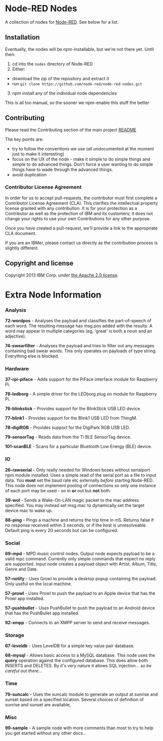 # Node-RED Nodes

A collection of nodes for [Node-RED](http://nodered.org). See below for a list.

## Installation

Eventually, the nodes will be npm-installable, but we're not there yet. Until then:

1. cd into the `nodes` directory of Node-RED
2. Either:
  - download the zip of the repository and extract it
  - run `git clone https://github.com/node-red/node-red-nodes.git`
3. npm install any of the individual node dependencies

This is all too manual, so the sooner we npm-enable this stuff the better

## Contributing

Please read the Contributing section of the main project [README](https://github.com/node-red/node-red/blob/master/README.md)

The key points are:
 - try to follow the conventions we use (all undocumented at the moment just to make it interesting)
 - focus on the UX of the node - make it simple to do simple things and simple to do advanced things. Don't
   force a user wanting to do simple things have to wade through the advanced things.
 - avoid duplication

### Contributor License Agreement

In order for us to accept pull-requests, the contributor must first complete
a Contributor License Agreement (CLA). This clarifies the intellectual
property license granted with any contribution. It is for your protection as a
Contributor as well as the protection of IBM and its customers; it does not
change your rights to use your own Contributions for any other purpose.

Once you have created a pull-request, we'll provide a link to the appropriate
CLA document.

If you are an IBMer, please contact us directly as the contribution process is
slightly different.


## Copyright and license

Copyright 2013 IBM Corp. under [the Apache 2.0 license](LICENSE).

# Extra Node Information

### Analysis

**72-wordpos** - Analyses the payload and classifies the part-of-speech of each word. The resulting message has msg.pos added with the results. A word may appear in multiple categories (eg, 'great' is both a noun and an adjective).

**74-swearfilter** - Analyses the payload and tries to filter out any messages containing bad swear words. This only operates on payloads of type string. Everything else is blocked.

### Hardware

**37-rpi-piface** - Adds support for the PiFace interface module for Raspberry Pi.

**78-ledborg** - A simple driver for the LEDborg plug on module for Raspberry Pi.

**76-blinkstick** - Provides support for the BlinkStick USB LED device.

**77-blink1** - Provides support for the Blink1 USB LED from ThingM.

**78-digiRGB** - Provides support for the DigiPark RGB USB LED.

**79-sensorTag** - Reads data from the Ti BLE SensorTag device.

**101-scanBLE** - Scans for a particular Bluetooth Low Energy (BLE) device.

### IO

**26-rawserial** - Only really needed for Windows boxes without serialport npm module installed.
Uses a simple read of the serial port as a file to input data. You **must** set the baud rate etc externally *before* starting Node-RED. This node does not implement pooling of connections so only one instance of each port may be used - so in **or** out but **not** both.

**39-wol** - Sends a Wake-On-LAN magic packet to the mac address specified. You may instead set msg.mac to dynamically set the target device mac to wake up.

**88-ping** - Pings a machine and returns the trip time in mS. Returns false if no response received within 3 seconds, or if the host is unresolveable. Default ping is every 20 seconds but can be configured.

### Social

**69-mpd** - MPD music control nodes. Output node expects payload to be a valid mpc command. Currently only simple commands that expect no reply are supported. Input node creates a payload object with Artist, Album, Title, Genre and Date.

**57-notify** - Uses Growl to provide a desktop popup containing the payload. Only useful on the local machine.

**57-prowl** - Uses Prowl to push the payload to an Apple device that has the Prowl app installed.

**57-pushbullet** - Uses PushBullet to push the payload to an Android device that has the PushBullet app installed.

**92-xmpp** - Connects to an XMPP server to send and receive messages.

### Storage

**67-leveldb** - Uses LevelDB for a simple key value pair database.

**68-mysql** - Allows basic access to a MySQL database. This node uses the **query** operation against the configured database. This does allow both INSERTS and DELETES. By it's very nature it allows SQL injection... *so be careful out there...*

### Time

**79-suncalc** - Uses the suncalc module to generate an output at sunrise and sunset based on a specified location. Several choices of definition of sunrise and sunset are available,

### Misc

**99-sample** - A sample node with more comments than most to try to help you get started without any other docs...
